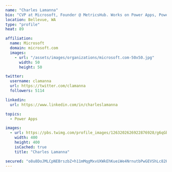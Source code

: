 ```yaml
---
name: "Charles Lamanna"
bio: "CVP at Microsoft, Founder @ MetricsHub. Works on Power Apps, Power Automate, Power Virtual Agent, Common Data Service and Dynamics 365."
location: Bellevue, WA
type: "profile"
heat: 89

affiliation:
  name: Microsoft
  domain: microsoft.com
  images:
    - url: "/assets/images/organizations/microsoft.com-50x50.jpg"
      width: 50
      height: 50

twitter:
  username: clamanna
  url: https://twitter.com/clamanna
  followers: 5114

linkedin:
  url: https://www.linkedin.com/in/charleslamanna

topics:
  - Power Apps

images:
  - url: https://pbs.twimg.com/profile_images/1263202626922876928/g6qGbHZ-_400x400.jpg
    width: 400
    height: 400
    isCached: true
    title: "Charles Lamanna"

secured: "o8u8DoJMLCpNEBrszbZ+h11mMqgMxvUXWkEhKueiWe4NrnutbPwGEVShLc82HkWnuZpRlgS5k/y1ptSnIovK1Z3151k4vtUCuQ/z8rNPIAsExC/hwAbSBmleMFpLDArWEYi4Mhy83unu/JGetrctsxagpCRs8uIvyQImKav41TZgh7Hd1HqvfyTa4y0/v0ucysfw5CIbHJe+g6X6Ee8Gbmzn6q5azdAxZ/iIqiO3sKeejGGcU2WmlEvWGHRPPiyrLNwX+qE4cskf9yY3/YNdSEwKENsnTGCgDFmtEkNmQfZa2di6tM3VsJturrgYskGyjI2dpfVX3Z1y+HRXqzlTCdXwWWZFpCZWS8egbVLDnR/9LD6idMbx5ml+x4KOulhFGPetBFe4+/OquM1nxKnIi69bST0oMuwxwGC1ewcMQzY=;G4p9E7urElAfRCWCeAKqKQ=="
---
```


